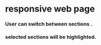 # responsive web page

<h3> User can switch between sections .</h3>
  <h3> selected sections will be highlighted.</h3>
